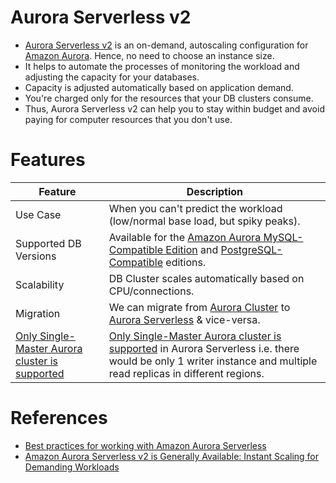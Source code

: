 # Aurora Serverless v2
- [Aurora Serverless v2](https://docs.aws.amazon.com/AmazonRDS/latest/AuroraUserGuide/aurora-serverless-v2.html) is an on-demand, autoscaling configuration for [Amazon Aurora](../Readme.md). Hence, no need to choose an instance size.
- It helps to automate the processes of monitoring the workload and adjusting the capacity for your databases. 
- Capacity is adjusted automatically based on application demand. 
- You're charged only for the resources that your DB clusters consume. 
- Thus, Aurora Serverless v2 can help you to stay within budget and avoid paying for computer resources that you don't use.

# Features

| Feature                                                                                                                                 | Description                                                                                                                                                                                                                                              |
|-----------------------------------------------------------------------------------------------------------------------------------------|----------------------------------------------------------------------------------------------------------------------------------------------------------------------------------------------------------------------------------------------------------|
| Use Case                                                                                                                                | When you can't predict the workload (low/normal base load, but spiky peaks).                                                                                                                                                                             |
| Supported DB Versions                                                                                                                   | Available for the [Amazon Aurora MySQL-Compatible Edition](../Readme.md) and [PostgreSQL-Compatible](../Readme.md) editions.                                                                                                                             |
| Scalability                                                                                                                             | DB Cluster scales automatically based on CPU/connections.                                                                                                                                                                                                |
| Migration                                                                                                                               | We can migrate from [Aurora Cluster](../Readme.md) to [Aurora Serverless]() & vice-versa.                                                                                                                                                                |
| [Only Single-Master Aurora cluster is supported](https://docs.aws.amazon.com/AmazonRDS/latest/AuroraUserGuide/aurora-multi-master.html) | [Only Single-Master Aurora cluster is supported](https://docs.aws.amazon.com/AmazonRDS/latest/AuroraUserGuide/aurora-multi-master.html) in Aurora Serverless i.e. there would be only 1 writer instance and multiple read replicas in different regions. |

# References
- [Best practices for working with Amazon Aurora Serverless](https://aws.amazon.com/blogs/database/best-practices-for-working-with-amazon-aurora-serverless/)
- [Amazon Aurora Serverless v2 is Generally Available: Instant Scaling for Demanding Workloads](https://aws.amazon.com/blogs/aws/amazon-aurora-serverless-v2-is-generally-available-instant-scaling-for-demanding-workloads/#:~:text=Aurora%20Serverless%20capacity%20is%20measured,capacity%20supported%20is%20128%20ACU.)